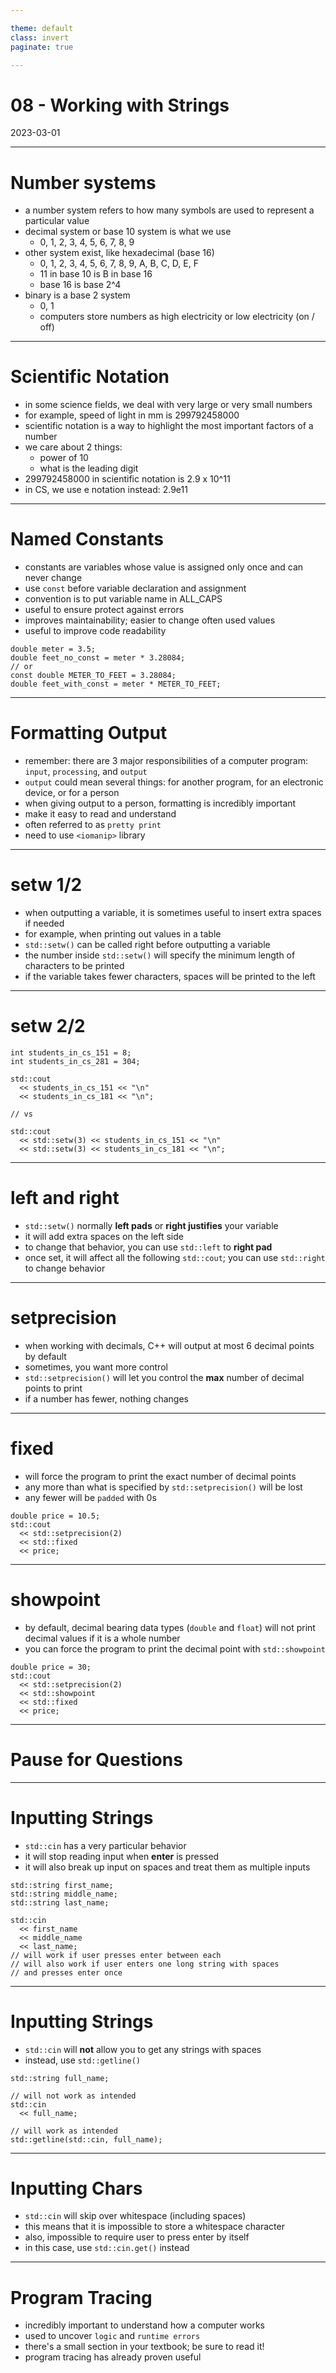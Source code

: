 ```yaml
---

theme: default
class: invert
paginate: true

---
```


# 08 - Working with Strings
2023-03-01

---

# Number systems

- a number system refers to how many symbols are used to represent a particular value
- decimal system or base 10 system is what we use
  - 0, 1, 2, 3, 4, 5, 6, 7, 8, 9
- other system exist, like hexadecimal (base 16)
  - 0, 1, 2, 3, 4, 5, 6, 7, 8, 9, A, B, C, D, E, F
  - 11 in base 10 is B in base 16
  - base 16 is base 2^4
- binary is a base 2 system
  - 0, 1
  - computers store numbers as high electricity or low electricity (on / off)

---

# Scientific Notation                                                                 
                                                                                      
- in some science fields, we deal with very large or very small numbers               
- for example, speed of light in mm is 299792458000                                   
- scientific notation is a way to highlight the most important factors of a number    
- we care about 2 things:                                                             
  - power of 10                                                                       
  - what is the leading digit                                                         
- 299792458000 in scientific notation is 2.9 x 10^11                                  
- in CS, we use e notation instead: 2.9e11

---

# Named Constants

- constants are variables whose value is assigned only once and can never change
- use `const` before variable declaration and assignment
- convention is to put variable name in ALL_CAPS
- useful to ensure protect against errors
- improves maintainability; easier to change often used values
- useful to improve code readability
```
double meter = 3.5;
double feet_no_const = meter * 3.28084;
// or
const double METER_TO_FEET = 3.28084;
double feet_with_const = meter * METER_TO_FEET;
```

---

# Formatting Output

- remember: there are 3 major responsibilities of a computer program: `input`, `processing`, and `output`
- `output` could mean several things: for another program, for an electronic device, or for a person
- when giving output to a person, formatting is incredibly important
- make it easy to read and understand
- often referred to as `pretty print`
- need to use `<iomanip>` library

---

# setw 1/2

- when outputting a variable, it is sometimes useful to insert extra spaces if needed
- for example, when printing out values in a table
- `std::setw()` can be called right before outputting a variable
- the number inside `std::setw()` will specify the minimum length of characters to be printed
- if the variable takes fewer characters, spaces will be printed to the left

---

# setw 2/2

```
int students_in_cs_151 = 8;
int students_in_cs_281 = 304;

std::cout
  << students_in_cs_151 << "\n"
  << students_in_cs_181 << "\n";

// vs

std::cout
  << std::setw(3) << students_in_cs_151 << "\n"
  << std::setw(3) << students_in_cs_181 << "\n";
```

---

# left and right

- `std::setw()` normally **left pads** or **right justifies** your variable
- it will add extra spaces on the left side
- to change that behavior, you can use `std::left` to **right pad**
- once set, it will affect all the following `std::cout`; you can use `std::right` to change behavior

---

# setprecision

- when working with decimals, C++ will output at most 6 decimal points by default
- sometimes, you want more control
- `std::setprecision()` will let you control the **max** number of decimal points to print
- if a number has fewer, nothing changes

---

# fixed

- will force the program to print the exact number of decimal points
- any more than what is specified by `std::setprecision()` will be lost
- any fewer will be `padded` with 0s

```
double price = 10.5;
std::cout
  << std::setprecision(2)
  << std::fixed
  << price;
```

---

# showpoint

- by default, decimal bearing data types (`double` and `float`) will not print decimal values if it is a whole number
- you can force the program to print the decimal point with `std::showpoint`

```
double price = 30;
std::cout
  << std::setprecision(2)
  << std::showpoint
  << std::fixed
  << price;

```

---

# Pause for Questions

---

# Inputting Strings

- `std::cin` has a very particular behavior
- it will stop reading input when **enter** is pressed
- it will also break up input on spaces and treat them as multiple inputs

```
std::string first_name;
std::string middle_name;
std::string last_name;

std::cin
  << first_name
  << middle_name
  << last_name;
// will work if user presses enter between each
// will also work if user enters one long string with spaces
// and presses enter once
```

---

# Inputting Strings

- `std::cin` will **not** allow you to get any strings with spaces
- instead, use `std::getline()`
```
std::string full_name;

// will not work as intended
std::cin
  << full_name;

// will work as intended
std::getline(std::cin, full_name);
```

---

# Inputting Chars

- `std::cin` will skip over whitespace (including spaces)
- this means that it is impossible to store a whitespace character
- also, impossible to require user to press enter by itself
- in this case, use `std::cin.get()` instead

---

# Program Tracing

- incredibly important to understand how a computer works
- used to uncover `logic` and `runtime errors`
- there's a small section in your textbook; be sure to read it!
- program tracing has already proven useful
